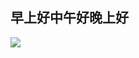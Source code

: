 早上好中午好晚上好
---
![](https://github-readme-stats.vercel.app/api/top-langs/?username=qiushawa&layout=compact&theme=dark)
